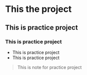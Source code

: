 # This the project 
## This is practice project
### This is practice project
- This is practice project
- This is practice project
> This is note for practice project
